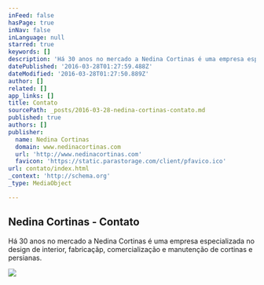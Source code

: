 ```yaml
---
inFeed: false
hasPage: true
inNav: false
inLanguage: null
starred: true
keywords: []
description: 'Há 30 anos no mercado a Nedina Cortinas é uma empresa especializada no design de interior, fabricaçãp, comercialização e manutenção de cortinas e persianas.'
datePublished: '2016-03-28T01:27:59.488Z'
dateModified: '2016-03-28T01:27:50.889Z'
author: []
related: []
app_links: []
title: Contato
sourcePath: _posts/2016-03-28-nedina-cortinas-contato.md
published: true
authors: []
publisher:
  name: Nedina Cortinas
  domain: www.nedinacortinas.com
  url: 'http://www.nedinacortinas.com'
  favicon: 'https://static.parastorage.com/client/pfavico.ico'
url: contato/index.html
_context: 'http://schema.org'
_type: MediaObject

---
```

<article style=""><h1>Nedina Cortinas - Contato</h1><p>Há 30 anos no mercado a Nedina Cortinas é uma empresa especializada no design de interior, fabricaçãp, comercialização e manutenção de cortinas e persianas.</p><img src="https://s3-us-west-2.amazonaws.com/the-grid-img/p/e07cafa8a3c18a97a15fe6ac97ea9667b231b669.png" /></article>